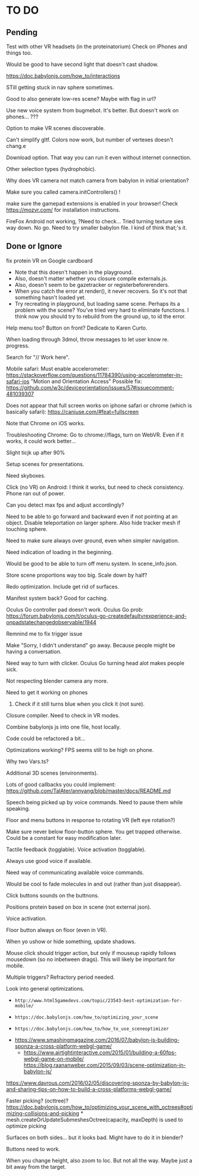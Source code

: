 TO DO
=====

Pending
-------

Test with other VR headsets (in the proteinatorium)
    Check on iPhones and things too.

Would be good to have second light that doesn't cast shadow.

https://doc.babylonjs.com/how_to/interactions

STill getting stuck in nav sphere sometimes.

Good to also generate low-res scene? Maybe with flag in url?

Use new voice system from bugmebot. It's better. But doesn't work on phones... ???

Option to make VR scenes discoverable.

Can't simplify gltf. Colors now work, but number of vertexes doesn't chang.e

Download option. That way you can run it even without internet connection.

Other selection types (hydrophobic).

Why does VR camera not match camera from babylon in initial orientation?

Make sure you called camera.initControllers() !

make sure the gamepad extensions is enabled in your browser! Check https://mozvr.com/ for installation instructions.

FireFox Android not working, ?Need to check... Tried turning texture sies way
down. No go. Need to try smaller babylon file. I kind of think that;'s it.

Done or Ignore
--------------

fix protein VR on Google cardboard
* Note that this doesn't happen in the playground.
* Also, doesn't matter whether you closure compile externals.js.
* Also, doesn't seem to be gazetracker or registerbeforerenders.
* When you catch the error at render(), it never recovers. So it's not that
  something hasn't loaded yet.
* Try recreating in playground, but loading same scene. Perhaps its a problem
  with the scene? You've tried very hard to eliminate functions. I think now
  you should try to rebuild from the ground up, to id the error.

Help menu too? Button on front?
    Dedicate to Karen Curto.

When loading through 3dmol, throw messages to let user know re. progress.

Search for "// Work here".

Mobile safari: Must enable accelerometer: https://stackoverflow.com/questions/11784390/using-accelerometer-in-safari-ios "Motion and Orientation Access" Possible fix: https://github.com/w3c/deviceorientation/issues/57#issuecomment-481039307

Does not appear that full screen works on iphone safari or chrome (which is basically safari): https://caniuse.com/#feat=fullscreen

Note that Chrome on iOS works.

Troubleshooting
    Chrome: Go to chrome://flags, turn on WebVR. Even if it works, it could work better...

Slight ticjk up after 90%

Setup scenes for presentations.

Need skyboxes.

Click (no VR) on Android: I think it works, but need to check consistency.
Phone ran out of power.

Can you detect max fps and adjust accordingly?

Need to be able to go forward and backward even if not pointing at an object.
    Disable teleportation on larger sphere.
    Also hide tracker mesh if touching sphere.

Need to make sure always over ground, even when simpler navigation.

Need indication of loading in the beginning.

Would be good to be able to turn off menu system. In scene_info.json.

Store scene proportions way too big. Scale down by half?

Redo optimization. Include get rid of surfaces.

Manifest system back? Good for caching.

Oculus Go controller pad doesn't work.
    Oculus Go prob: https://forum.babylonjs.com/t/oculus-go-createdefaultvrexperience-and-onpadstatechangedobservable/1944

Remnind me to fix trigger issue

Make "Sorry, I didn't understand" go away. Because people might be having a
conversation.

Need way to turn with clicker. Oculus Go turning head alot makes people sick.

Not respecting blender camera any more.

Need to get it working on phones

1. Check if it still turns blue when you click it (not sure).

Closure compiler. Need to check in VR modes.

Combine babylonjs js into one file, host locally.

Code could be refactored a bit...

Optimizations working? FPS seems still to be high on phone.

Why two Vars.ts?

Additional 3D scenes (environments).

Lots of good callbacks you could implement:
https://github.com/TalAter/annyang/blob/master/docs/README.md

Speech being picked up by voice commands. Need to pause them while speaking.

Floor and menu buttons in response to rotating VR (left eye rotation?)

Make sure never below floor-button sphere. You get trapped otherwise. Could be
a constant for easy modification later.

Tactile feedback (togglable). Voice activation (togglable).

Always use good voice if available.

Need way of communicating available voice commands.

Would be cool to fade molecules in and out (rather than just disappear).

Click buttons sounds on the buttnons.

Positions protein based on box in scene (not external json).

Voice activation.

Floor button always on floor (even in VR).

When yo ushow or hide something, update shadows.

Mouse click should trigger action, but only if mouseup rapidly follows
mousedown (so no inbetween drags). This will likely be important for mobile.

Multiple triggers? Refractory period needed.

Look into general optimizations.
*     http://www.html5gamedevs.com/topic/23543-best-optimization-for-mobile/
*     https://doc.babylonjs.com/how_to/optimizing_your_scene
*     https://doc.babylonjs.com/how_to/how_to_use_sceneoptimizer
*    https://www.smashingmagazine.com/2016/07/babylon-js-building-sponza-a-cross-platform-webgl-game/
     * https://www.airtightinteractive.com/2015/01/building-a-60fps-webgl-game-on-mobile/
       https://blog.raananweber.com/2015/09/03/scene-optimization-in-babylon-js/

https://www.davrous.com/2016/02/05/discovering-sponza-by-babylon-js-and-sharing-tips-on-how-to-build-a-cross-platforms-webgl-game/

Faster picking? (octtree)?
    https://doc.babylonjs.com/how_to/optimizing_your_scene_with_octrees#optimizing-collisions-and-picking
    * mesh.createOrUpdateSubmeshesOctree(capacity, maxDepth) is used to optimize picking

Surfaces on both sides... but it looks bad. Might have to do it in blender?

Buttons need to work.

When you change height, also zoom to loc. But not all the way. Maybe just a
bit away from the target.
